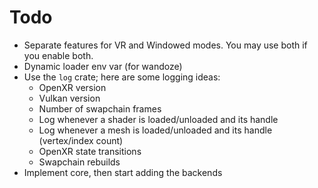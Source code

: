 # Todo
* Separate features for VR and Windowed modes. You may use both if you enable both.
* Dynamic loader env var (for wandoze)
* Use the `log` crate; here are some logging ideas:
    * OpenXR version
    * Vulkan version
    * Number of swapchain frames
    * Log whenever a shader is loaded/unloaded and its handle
    * Log whenever a mesh is loaded/unloaded and its handle (vertex/index count)
    * OpenXR state transitions
    * Swapchain rebuilds
* Implement core, then start adding the backends
